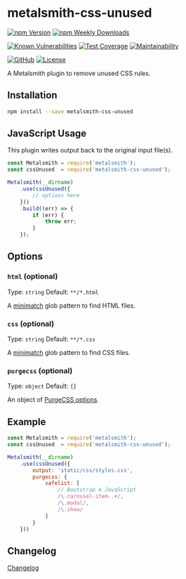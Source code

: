 # metalsmith-css-unused

[![npm Version](https://badgen.net/npm/v/metalsmith-css-unused?icon=npm)](https://www.npmjs.com/package/metalsmith-css-unused)
[![npm Weekly Downloads](https://badgen.net/npm/dw/metalsmith-css-unused)](https://www.npmjs.com/package/metalsmith-css-unused)

[![Known Vulnerabilities](https://snyk.io/test/npm/metalsmith-css-unused/badge.svg)](https://snyk.io/test/npm/metalsmith-css-unused)
[![Test Coverage](https://badgen.net/codecov/c/github/emmercm/metalsmith-css-unused/master?icon=codecov)](https://codecov.io/gh/emmercm/metalsmith-css-unused)
[![Maintainability](https://badgen.net/codeclimate/maintainability/emmercm/metalsmith-css-unused?icon=codeclimate)](https://codeclimate.com/github/emmercm/metalsmith-css-unused/maintainability)

[![GitHub](https://badgen.net/badge/emmercm/metalsmith-css-unused/purple?icon=github)](https://github.com/emmercm/metalsmith-css-unused)
[![License](https://badgen.net/github/license/emmercm/metalsmith-css-unused?color=grey)](https://github.com/emmercm/metalsmith-css-unused/blob/master/LICENSE)

A Metalsmith plugin to remove unused CSS rules.

## Installation

```bash
npm install --save metalsmith-css-unused
```

## JavaScript Usage

This plugin writes output back to the original input file(s).

```javascript
const Metalsmith = require('metalsmith');
const cssUnused  = require('metalsmith-css-unused');

Metalsmith(__dirname)
    .use(cssUnused({
        // options here
    }))
    .build((err) => {
        if (err) {
            throw err;
        }
    });
```

## Options

### `html` (optional)

Type: `string` Default: `**/*.html`

A [minimatch](https://www.npmjs.com/package/minimatch) glob pattern to find HTML files.

### `css` (optional)

Type: `string` Default: `**/*.css`

A [minimatch](https://www.npmjs.com/package/minimatch) glob pattern to find CSS files.

### `purgecss` (optional)

Type: `object` Default: `{}`

An object of [PurgeCSS options](https://purgecss.com/configuration.html#options).

## Example

```javascript
const Metalsmith = require('metalsmith');
const cssUnused  = require('metalsmith-css-unused');

Metalsmith(__dirname)
    .use(cssUnused({
        output: 'static/css/styles.css',
        purgecss: {
            safelist: [
                // Bootstrap 4 JavaScript
                /\.carousel-item-.+/,
                /\.modal/,
                /\.show/
            ]
        }
    }))
```

## Changelog

[Changelog](./CHANGELOG.md)
